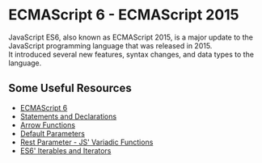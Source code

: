 # ECMAScript 6 - ECMAScript 2015

JavaScript ES6, also known as ECMAScript 2015, is a major update to the JavaScript programming language that was released in 2015.<br> It introduced several new features, syntax changes, and data types to the language.

## Some Useful Resources
* [ECMAScript 6](https://www.w3schools.com/js/js_es6.asp)<br>
* [Statements and Declarations](https://developer.mozilla.org/en-US/docs/Web/JavaScript/Reference/Statements)<br>
* [Arrow Functions](https://developer.mozilla.org/en-US/docs/Web/JavaScript/Reference/Functions/Arrow_functions)<br>
* [Default Parameters](https://developer.mozilla.org/en-US/docs/Web/JavaScript/Reference/Functions/Default_parameters)<br>
* [Rest Parameter - JS' Variadic Functions](https://developer.mozilla.org/en-US/docs/Web/JavaScript/Reference/Functions/rest_parameters)<br>
* [ES6' Iterables and Iterators](https://towardsdatascience.com/javascript-es6-iterables-and-iterators-de18b54f4d4)<br>
